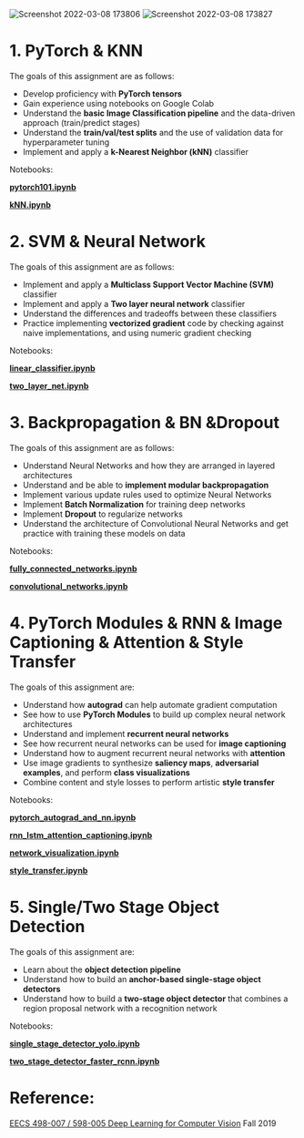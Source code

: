 


![Screenshot 2022-03-08 173806](https://user-images.githubusercontent.com/71132701/157271673-5de2724d-f52f-41a6-ba82-6c63f2b8e4ac.png)       ![Screenshot 2022-03-08 173827](https://user-images.githubusercontent.com/71132701/157271720-2c8c8cd6-b89d-46d6-b7a2-45ae6d667f60.png)           








# 1. PyTorch  & KNN

The goals of this assignment are as follows:

- Develop proficiency with **PyTorch tensors**
- Gain experience using notebooks on Google Colab
- Understand the **basic Image Classification pipeline** and the data-driven approach (train/predict stages)
- Understand the **train/val/test splits** and the use of validation data for hyperparameter tuning
- Implement and apply a **k-Nearest Neighbor (kNN)** classifier

Notebooks: 

[**pytorch101.ipynb**](./A1/pytorch101.ipynb)

[**kNN.ipynb**](./A1/knn.ipynb)

# 2. SVM & Neural Network

The goals of this assignment are as follows:

- Implement and apply a **Multiclass Support Vector Machine (SVM)** classifier
- Implement and apply a **Two layer neural network** classifier
- Understand the differences and tradeoffs between these classifiers
- Practice implementing **vectorized gradient** code by checking against naive implementations, and using numeric gradient checking

Notebooks:

[**linear_classifier.ipynb**](./A2/linear_classifier.ipynb)

[**two_layer_net.ipynb**](./A2/two_layer_net.ipynb)

# 3. Backpropagation & BN &Dropout

The goals of this assignment are as follows:

- Understand Neural Networks and how they are arranged in layered architectures
- Understand and be able to **implement modular backpropagation**
- Implement various update rules used to optimize Neural Networks
- Implement **Batch Normalization** for training deep networks
- Implement **Dropout** to regularize networks
- Understand the architecture of Convolutional Neural Networks and get practice with training these models on data

Notebooks:

[**fully_connected_networks.ipynb**](./A3/fully_connected_networks.ipynb)

[**convolutional_networks.ipynb**](./A3/convolutional_networks.ipynb)

# 4. PyTorch Modules & RNN & Image Captioning & Attention & Style Transfer

The goals of this assignment are:

- Understand how **autograd** can help automate gradient computation
- See how to use **PyTorch Modules** to build up complex neural network architectures
- Understand and implement **recurrent neural networks**
- See how recurrent neural networks can be used for **image captioning**
- Understand how to augment recurrent neural networks with **attention**
- Use image gradients to synthesize **saliency maps**, **adversarial examples**, and perform **class visualizations**
- Combine content and style losses to perform artistic **style transfer**

Notebooks:

[**pytorch_autograd_and_nn.ipynb**](./A4/pytorch_autograd_and_nn.ipynb)

[**rnn_lstm_attention_captioning.ipynb**](./A4/rnn_lstm_attention_captioning.ipynb)

[**network_visualization.ipynb**](./A4/network_visualization.ipynb)

[**style_transfer.ipynb**](./A4/style_transfer.ipynb)



# 5. Single/Two Stage Object Detection

The goals of this assignment are:

- Learn about the **object detection pipeline**
- Understand how to build an **anchor-based single-stage object detectors**
- Understand how to build a **two-stage object detector** that combines a region proposal network with a recognition network

Notebooks:

[**single_stage_detector_yolo.ipynb**](./A5/single_stage_detector_yolo.ipynb)

[**two_stage_detector_faster_rcnn.ipynb**](./A5/two_stage_detector_faster_rcnn.ipynb)






 # Reference:

[EECS 498-007 / 598-005 Deep Learning for Computer Vision](https://web.eecs.umich.edu/~justincj/teaching/eecs498/) Fall 2019

